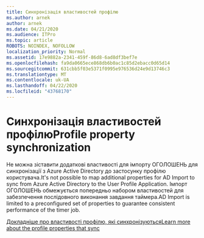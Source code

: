 ```yaml
---
title: Синхронізація властивостей профілю
ms.author: arnek
author: arnek
ms.date: 04/21/2020
ms.audience: ITPro
ms.topic: article
ROBOTS: NOINDEX, NOFOLLOW
localization_priority: Normal
ms.assetid: 17e9882a-2341-459f-86d8-6ad8df3bef7e
ms.openlocfilehash: fa9da0665ece868db6b0ac1c85d2ebacc0d65d14
ms.sourcegitcommit: 631cbb5f03e5371f0995e976536d24e9d13746c3
ms.translationtype: MT
ms.contentlocale: uk-UA
ms.lasthandoff: 04/22/2020
ms.locfileid: "43768170"
---
```

# <a name="profile-property-synchronization"></a><span data-ttu-id="4010e-102">Синхронізація властивостей профілю</span><span class="sxs-lookup"><span data-stu-id="4010e-102">Profile property synchronization</span></span>

<span data-ttu-id="4010e-103">Не можна зіставити додаткові властивості для імпорту ОГОЛОШЕНЬ для синхронізації з Azure Active Directory до застосунку профілю користувача.</span><span class="sxs-lookup"><span data-stu-id="4010e-103">It's not possible to map additional properties for AD Import to sync from Azure Active Directory to the User Profile Application.</span></span> <span data-ttu-id="4010e-104">Імпорт ОГОЛОШЕНЬ обмежується попередньо набором властивостей для забезпечення послідовного виконання завдання таймера.</span><span class="sxs-lookup"><span data-stu-id="4010e-104">AD Import is limited to a preconfigured set of properties to guarantee consistent performance of the timer job.</span></span>
  
[<span data-ttu-id="4010e-105">Докладніше про властивості профілю, які синхронізуються</span><span class="sxs-lookup"><span data-stu-id="4010e-105">Learn more about the profile properties that sync</span></span>](https://go.microsoft.com/fwlink/?linkid=875671)
  

